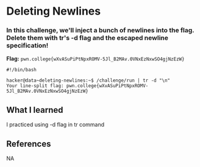 # Deleting Newlines

### In this challenge, we'll inject a bunch of newlines into the flag. Delete them with tr's -d flag and the escaped newline specification!

**Flag:** `pwn.college{wXvASuPiPtNpxROMV-5Jl_B2MAv.0VNxEzNxwSO4gjNzEzW}`

```
#!/bin/bash

hacker@data~deleting-newlines:~$ /challenge/run | tr -d "\n"
Your line-split flag: pwn.college{wXvASuPiPtNpxROMV-5Jl_B2MAv.0VNxEzNxwSO4gjNzEzW}
```

## What I learned

I practiced using -d flag in tr command

## References

NA
